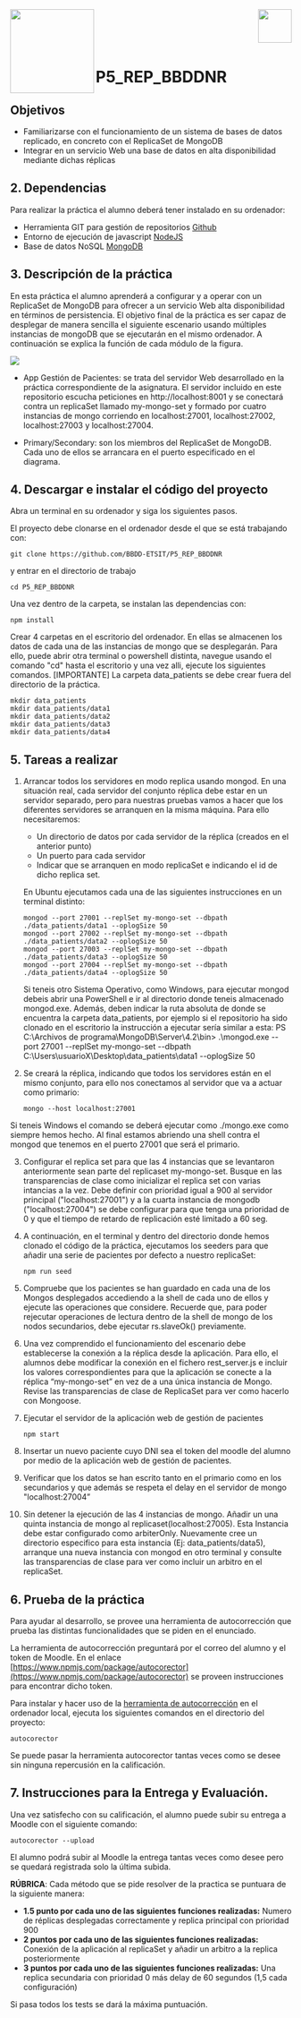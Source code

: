 
<img  align="left" width="150" style="float: left;" src="https://www.upm.es/sfs/Rectorado/Gabinete%20del%20Rector/Logos/UPM/CEI/LOGOTIPO%20leyenda%20color%20JPG%20p.png">
<img  align="right" width="60" style="float: right;" src="http://www.dit.upm.es/figures/logos/ditupm-big.gif">

<br/><br/><br/>

# P5_REP_BBDDNR

## Objetivos

- Familiarizarse con el funcionamiento de un sistema de bases de datos replicado, en concreto con el ReplicaSet de MongoDB
- Integrar en un servicio Web una base de datos en alta disponibilidad mediante dichas réplicas

## 2. Dependencias

Para realizar la práctica el alumno deberá tener instalado en su ordenador:
- Herramienta GIT para gestión de repositorios [Github](https://git-scm.com/downloads)
- Entorno de ejecución de javascript [NodeJS](https://nodejs.org/es/download/)
- Base de datos NoSQL [MongoDB](https://www.mongodb.com/download-center/community)

## 3. Descripción de la práctica

En esta práctica el alumno aprenderá a configurar y a operar con un ReplicaSet de MongoDB para ofrecer a un servicio Web alta disponibilidad en términos de persistencia. El objetivo final de la práctica es ser capaz de desplegar de manera sencilla el siguiente escenario usando múltiples instancias de mongoDB que se ejecutarán en el mismo ordenador. A continuación se explica la función de cada módulo de la figura.

![](https://raw.githubusercontent.com/ging/P5_REP_BBDDNR/master/img/diagrama.png)

- App Gestión de Pacientes: se trata del servidor Web desarrollado en la práctica correspondiente de la asignatura. El servidor incluido en este repositorio escucha peticiones en http://localhost:8001 y se conectará contra un replicaSet llamado my-mongo-set y formado por cuatro instancias de mongo corriendo en localhost:27001, localhost:27002,  localhost:27003 y localhost:27004. 

- Primary/Secondary: son los miembros del ReplicaSet de MongoDB. Cada uno de ellos se arrancara en el puerto especificado en el diagrama.

## 4. Descargar e instalar el código del proyecto

Abra un terminal en su ordenador y siga los siguientes pasos.

El proyecto debe clonarse en el ordenador desde el que se está trabajando con:

```
git clone https://github.com/BBDD-ETSIT/P5_REP_BBDDNR
```

y entrar en el directorio de trabajo

```
cd P5_REP_BBDDNR
```

Una vez dentro de la carpeta, se instalan las dependencias con:

```
npm install
```

Crear 4 carpetas en el escritorio del ordenador. En ellas se almacenen los datos de cada una de las instancias de mongo que se desplegarán. Para ello, puede abrir otra terminal o powershell distinta, navegue usando el comando "cd" hasta el escritorio y una vez alli, ejecute los siguientes comandos. [IMPORTANTE] La carpeta data_patients se debe crear fuera del directorio de la práctica.


```
mkdir data_patients
mkdir data_patients/data1 
mkdir data_patients/data2 
mkdir data_patients/data3 
mkdir data_patients/data4
```


## 5. Tareas a realizar


1. Arrancar todos los servidores en modo replica usando mongod. En una situación real, cada servidor del conjunto réplica debe estar en un servidor separado, pero para nuestras pruebas vamos a hacer que los diferentes servidores se arranquen en la misma máquina. Para ello necesitaremos:
    - Un directorio de datos por cada servidor de la réplica (creados en el anterior punto)
    - Un puerto para cada servidor
    - Indicar que se arranquen en modo replicaSet e indicando el id de dicho replica set.

    En Ubuntu ejecutamos cada una de las siguientes instrucciones en un terminal distinto:

    ```
    mongod --port 27001 --replSet my-mongo-set --dbpath ./data_patients/data1 --oplogSize 50
    mongod --port 27002 --replSet my-mongo-set --dbpath ./data_patients/data2 --oplogSize 50
    mongod --port 27003 --replSet my-mongo-set --dbpath ./data_patients/data3 --oplogSize 50
    mongod --port 27004 --replSet my-mongo-set --dbpath ./data_patients/data4 --oplogSize 50
    ```
    Si teneis otro Sistema Operativo, como Windows, para ejecutar mongod debeis abrir una PowerShell e ir al directorio donde teneis almacenado mongod.exe. Además, deben indicar la ruta absoluta de donde se encuentra la carpeta data_patients, por ejemplo si el repositorio ha sido clonado en el escritorio la instrucción a ejecutar sería similar a esta: PS C:\Archivos de programa\MongoDB\Server\4.2\bin> .\mongod.exe --port 27001 --replSet my-mongo-set --dbpath C:\Users\usuarioX\Desktop\data_patients\data1 --oplogSize 50
    
2. Se creará la réplica, indicando que todos los servidores están en el mismo conjunto, para ello nos conectamos al servidor que va a actuar como primario:

    ```
    mongo --host localhost:27001
    ```
Si teneis Windows el comando se deberá ejecutar como ./mongo.exe como siempre hemos hecho. Al final estamos abriendo una shell contra el mongod que tenemos en el puerto 27001 que será el primario.

3. Configurar el replica set para que las 4 instancias que se levantaron anteriormente sean parte del replicaset my-mongo-set. Busque en las transparencias de clase como inicializar el replica set con varias intancias a la vez. Debe definir con prioridad igual a 900 al servidor principal ("localhost:27001") y a la cuarta instancia de mongodb ("localhost:27004") se debe configurar para que tenga una prioridad de 0 y que el tiempo de retardo de replicación esté limitado a 60 seg.

4. A continuación, en el terminal y dentro del directorio donde hemos clonado el código de la práctica, ejecutamos los seeders para que añadir una serie de pacientes por defecto a nuestro replicaSet:

    ```
    npm run seed
    ```
    
    
5. Compruebe que los pacientes se han guardado en cada una de los Mongos desplegados accediendo a la shell de cada uno de ellos y ejecute las operaciones que considere. Recuerde que, para poder rejecutar operaciones de lectura dentro de la shell de mongo de los nodos secundarios, debe ejecutar rs.slaveOk() previamente.

6. Una vez comprendido el funcionamiento del escenario debe establecerse la conexión a la réplica desde la aplicación. Para ello, el alumnos debe modificar la conexión en el fichero rest_server.js e incluir los valores correspondientes para que la aplicación se conecte a la réplica “my-mongo-set” en vez de a una única instancia de Mongo. Revise las transparencias de clase de ReplicaSet para ver como hacerlo con Mongoose.

7. Ejecutar el servidor de la aplicación web de gestión de pacientes

    ```
    npm start
    ```

8. Insertar un nuevo paciente cuyo DNI sea el token del moodle del alumno por medio de la aplicación web de gestión de pacientes.

9. Verificar que los datos se han escrito tanto en el primario como en los secundarios y que además se respeta el delay en el servidor de mongo "localhost:27004”

10. Sin detener la ejecución de las 4 instancias de mongo. Añadir un una quinta instancia de mongo al replicaset(localhost:27005). Esta Instancia debe estar configurado como arbiterOnly. Nuevamente cree un directorio especifico para esta instancia (Ej: data_patients/data5), arranque una nueva instancia con mongod en otro terminal y consulte las transparencias de clase para ver como incluir un arbitro en el replicaSet.

## 6. Prueba de la práctica 

Para ayudar al desarrollo, se provee una herramienta de autocorrección que prueba las distintas funcionalidades que se piden en el enunciado.

La herramienta de autocorrección preguntará por el correo del alumno y el token de Moodle. En el enlace [https://www.npmjs.com/package/autocorector](https://www.npmjs.com/package/autocorector) se proveen instrucciones para encontrar dicho token.

Para instalar y hacer uso de la [herramienta de autocorrección](https://www.npmjs.com/package/autocorector) en el ordenador local, ejecuta los siguientes comandos en el directorio del proyecto:

```
autocorector
```

Se puede pasar la herramienta autocorector tantas veces como se desee sin ninguna repercusión en la calificación.

## 7. Instrucciones para la Entrega y Evaluación.

Una vez satisfecho con su calificación, el alumno puede subir su entrega a Moodle con el siguiente comando:
```
autocorector --upload
```

El alumno podrá subir al Moodle la entrega tantas veces como desee pero se quedará registrada solo la última subida.

**RÚBRICA**: Cada método que se pide resolver de la practica se puntuara de la siguiente manera:
-  **1.5 punto por cada uno de las siguientes funciones realizadas:**  Numero de réplicas desplegadas correctamente y replica principal con prioridad 900
-  **2 puntos por cada uno de las siguientes funciones realizadas:**  Conexión de la aplicación al replicaSet y añadir un arbitro a la replica posteriormente 
-  **3 puntos por cada uno de las siguientes funciones realizadas:**  Una replica secundaria con prioridad 0 más delay de 60 segundos (1,5 cada configuración)


Si pasa todos los tests se dará la máxima puntuación. 
